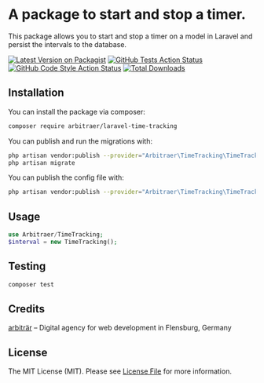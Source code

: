 # A package to start and stop a timer.

This package allows you to start and stop a timer on a model in Laravel and persist the intervals to the database.

[![Latest Version on Packagist](https://img.shields.io/packagist/v/arbitraer/laravel-time-tracking.svg?style=flat-square)](https://packagist.org/packages/arbitraer/laravel-time-tracking)
[![GitHub Tests Action Status](https://img.shields.io/github/workflow/status/arbitraer/laravel-time-tracking/run-tests?label=tests)](https://github.com/arbitraer/laravel-time-tracking/actions?query=workflow%3ATests+branch%3Amaster)
[![GitHub Code Style Action Status](https://img.shields.io/github/workflow/status/arbitraer/laravel-time-tracking/Check%20&%20fix%20styling?label=code%20style)](https://github.com/arbitraer/laravel-time-tracking/actions?query=workflow%3A"Check+%26+fix+styling"+branch%3Amaster)
[![Total Downloads](https://img.shields.io/packagist/dt/arbitraer/laravel-time-tracking.svg?style=flat-square)](https://packagist.org/packages/arbitraer/laravel-time-tracking)

## Installation

You can install the package via composer:

```bash
composer require arbitraer/laravel-time-tracking
```

You can publish and run the migrations with:

```bash
php artisan vendor:publish --provider="Arbitraer\TimeTracking\TimeTrackingServiceProvider" --tag="time-tracking-migrations"
php artisan migrate
```

You can publish the config file with:

```bash
php artisan vendor:publish --provider="Arbitraer\TimeTracking\TimeTrackingServiceProvider" --tag="time-tracking-config"
```

## Usage

```php
use Arbitraer/TimeTracking;
$interval = new TimeTracking();
```

## Testing

```bash
composer test
```

## Credits

[arbiträr](https://arbitraer.de) – Digital agency for web development in Flensburg, Germany

## License

The MIT License (MIT). Please see [License File](LICENSE.md) for more information.
